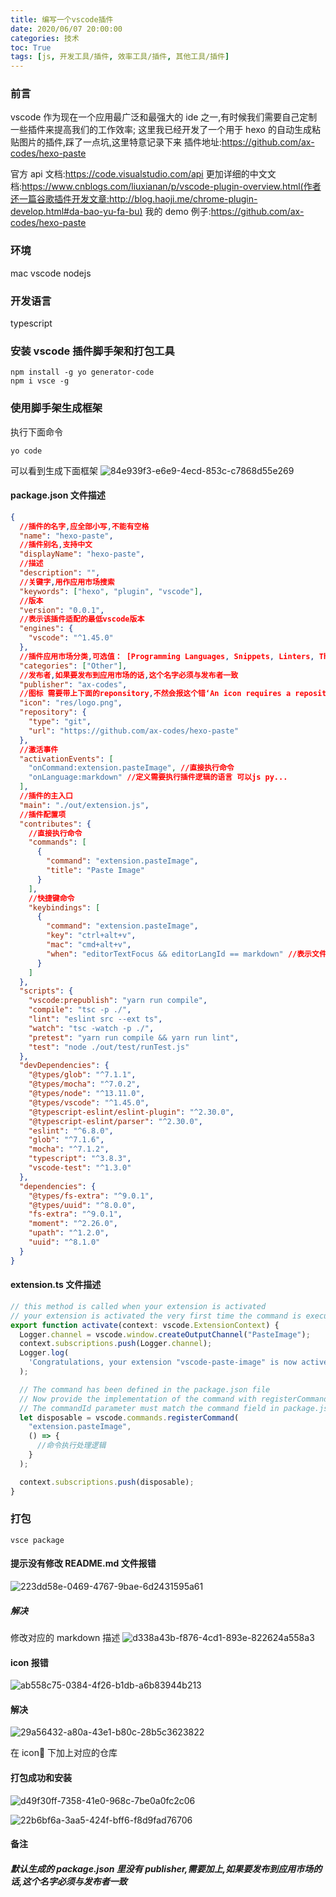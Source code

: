 ```yaml
---
title: 编写一个vscode插件
date: 2020/06/07 20:00:00
categories: 技术
toc: True
tags: [js, 开发工具/插件, 效率工具/插件, 其他工具/插件]
---
```


### 前言

vscode 作为现在一个应用最广泛和最强大的 ide 之一,有时候我们需要自己定制一些插件来提高我们的工作效率;
这里我已经开发了一个用于 hexo 的自动生成粘贴图片的插件,踩了一点坑,这里特意记录下来
插件地址:https://github.com/ax-codes/hexo-paste

官方 api 文档:https://code.visualstudio.com/api
更加详细的中文文档:https://www.cnblogs.com/liuxianan/p/vscode-plugin-overview.html(作者还一篇谷歌插件开发文章:http://blog.haoji.me/chrome-plugin-develop.html#da-bao-yu-fa-bu)
我的 demo 例子:https://github.com/ax-codes/hexo-paste

### 环境

mac
vscode
nodejs

### 开发语言

typescript

### 安装 vscode 插件脚手架和打包工具

```
npm install -g yo generator-code
npm i vsce -g
```

### 使用脚手架生成框架

执行下面命令

```
yo code
```

可以看到生成下面框架
![84e939f3-e6e9-4ecd-853c-c7868d55e269](84e939f3-e6e9-4ecd-853c-c7868d55e269.png)

#### package.json 文件描述

```json
{
  //插件的名字,应全部小写,不能有空格
  "name": "hexo-paste",
  //插件别名,支持中文
  "displayName": "hexo-paste",
  //描述
  "description": "",
  //关键字,用作应用市场搜索
  "keywords": ["hexo", "plugin", "vscode"],
  //版本
  "version": "0.0.1",
  //表示该插件适配的最低vscode版本
  "engines": {
    "vscode": "^1.45.0"
  },
  //插件应用市场分类,可选值： [Programming Languages, Snippets, Linters, Themes, Debuggers, Formatters, Keymaps, SCM Providers, Other, Extension Packs, Language Packs]
  "categories": ["Other"],
  //发布者,如果要发布到应用市场的话,这个名字必须与发布者一致
  "publisher": "ax-codes",
  //图标 需要带上下面的reponsitory,不然会报这个错‘An icon requires a repository with HTTPS protocol to be specified in this package.json.’
  "icon": "res/logo.png",
  "repository": {
    "type": "git",
    "url": "https://github.com/ax-codes/hexo-paste"
  },
  //激活事件
  "activationEvents": [
    "onCommand:extension.pasteImage", //直接执行命令
    "onLanguage:markdown" //定义需要执行插件逻辑的语言 可以js py...
  ],
  //插件的主入口
  "main": "./out/extension.js",
  //插件配置项
  "contributes": {
    //直接执行命令
    "commands": [
      {
        "command": "extension.pasteImage",
        "title": "Paste Image"
      }
    ],
    //快捷键命令
    "keybindings": [
      {
        "command": "extension.pasteImage",
        "key": "ctrl+alt+v",
        "mac": "cmd+alt+v",
        "when": "editorTextFocus && editorLangId == markdown" //表示文件编辑并且必须要是markdown才回处理
      }
    ]
  },
  "scripts": {
    "vscode:prepublish": "yarn run compile",
    "compile": "tsc -p ./",
    "lint": "eslint src --ext ts",
    "watch": "tsc -watch -p ./",
    "pretest": "yarn run compile && yarn run lint",
    "test": "node ./out/test/runTest.js"
  },
  "devDependencies": {
    "@types/glob": "^7.1.1",
    "@types/mocha": "^7.0.2",
    "@types/node": "^13.11.0",
    "@types/vscode": "^1.45.0",
    "@typescript-eslint/eslint-plugin": "^2.30.0",
    "@typescript-eslint/parser": "^2.30.0",
    "eslint": "^6.8.0",
    "glob": "^7.1.6",
    "mocha": "^7.1.2",
    "typescript": "^3.8.3",
    "vscode-test": "^1.3.0"
  },
  "dependencies": {
    "@types/fs-extra": "^9.0.1",
    "@types/uuid": "^8.0.0",
    "fs-extra": "^9.0.1",
    "moment": "^2.26.0",
    "upath": "^1.2.0",
    "uuid": "^8.1.0"
  }
}
```

#### extension.ts 文件描述

```js
// this method is called when your extension is activated
// your extension is activated the very first time the command is executed
export function activate(context: vscode.ExtensionContext) {
  Logger.channel = vscode.window.createOutputChannel("PasteImage");
  context.subscriptions.push(Logger.channel);
  Logger.log(
    'Congratulations, your extension "vscode-paste-image" is now active!'
  );

  // The command has been defined in the package.json file
  // Now provide the implementation of the command with registerCommand
  // The commandId parameter must match the command field in package.json
  let disposable = vscode.commands.registerCommand(
    "extension.pasteImage",
    () => {
      //命令执行处理逻辑
    }
  );

  context.subscriptions.push(disposable);
}
```

### 打包

```
vsce package
```

#### 提示没有修改 README.md 文件报错

![223dd58e-0469-4767-9bae-6d2431595a61](223dd58e-0469-4767-9bae-6d2431595a61.png)

##### 解决

修改对应的 markdown 描述
![d338a43b-f876-4cd1-893e-822624a558a3](d338a43b-f876-4cd1-893e-822624a558a3.png)

#### icon 报错

![ab558c75-0384-4f26-b1db-a6b83944b213](ab558c75-0384-4f26-b1db-a6b83944b213.png)

#### 解决

![29a56432-a80a-43e1-b80c-28b5c3623822](29a56432-a80a-43e1-b80c-28b5c3623822.png)

在 icon 下加上对应的仓库

#### 打包成功和安装

![d49f30ff-7358-41e0-968c-7be0a0fc2c06](d49f30ff-7358-41e0-968c-7be0a0fc2c06.png)

![22b6bf6a-3aa5-424f-bff6-f8d9fad76706](22b6bf6a-3aa5-424f-bff6-f8d9fad76706.png)

#### 备注

##### 默认生成的 package.json 里没有 publisher,需要加上,如果要发布到应用市场的话,这个名字必须与发布者一致
